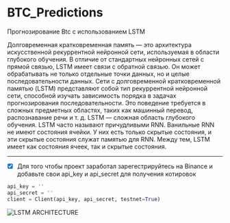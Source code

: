 # BTC_Predictions
Прогнозирование Btc с использованием LSTM

Долговременная кратковременная память — это архитектура искусственной рекуррентной нейронной сети, используемая в области глубокого обучения. В отличие от стандартных нейронных сетей с прямой связью, LSTM имеет связи с обратной связью. Он может обрабатывать не только отдельные точки данных, но и целые последовательности данных. Сети с долговременной кратковременной памятью (LSTM) представляют собой тип рекуррентной нейронной сети, способной изучать зависимость порядка в задачах прогнозирования последовательности. Это поведение требуется в сложных предметных областях, таких как машинный перевод, распознавание речи и т. д. LSTM — сложная область глубокого обучения. LSTM часто называют причудливыми RNN. Ванильные RNN не имеют состояния ячейки. У них есть только скрытые состояния, и эти скрытые состояния служат памятью для RNN. Между тем, LSTM имеет как состояния ячеек, так и скрытые состояния.
____
- [X] Для того чтобы проект заработал зарегестрируйтесь на Binance и добавьте свои api_key и api_secret для получения котировок
~~~python
api_key = ''  
api_secret = ''
client = Client(api_key, api_secret, testnet=True)
~~~
![LSTM ARCHITECTURE](https://user-images.githubusercontent.com/90880259/173617699-4ecef57b-e6c2-4e67-9c64-e7f470ed157c.png)
